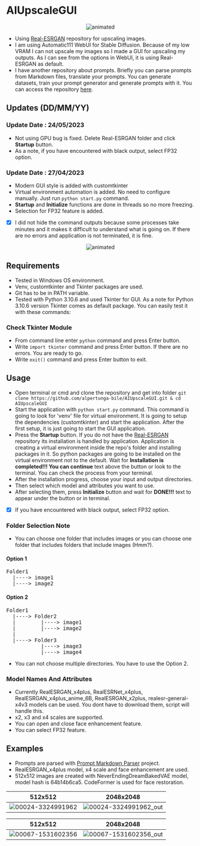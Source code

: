 # AIUpscaleGUI

<p align="center">
  <img src=https://user-images.githubusercontent.com/76731692/234883310-86fceaa3-45b3-4870-83ca-3642b98ccf20.gif alt="animated" />
</p>

- Using [Real-ESRGAN](https://github.com/xinntao/Real-ESRGAN) repository for upscaling images. 
- I am using Automatic111 WebUI for Stable Diffusion. Because of my low VRAM I can not upscale my images so I made a GUI for upscaling my outputs. As I can see from the options in WebUI, it is using Real-ESRGAN as default.
- I have another repository about prompts. Briefly you can parse prompts from Markdown files, translate your prompts. You can generate datasets, train your prompt generator and generate prompts with it. You can access the repository [here](https://github.com/alpertunga-bile/prompt-markdown-parser).

## Updates (DD/MM/YY)
### Update Date : 24/05/2023
- Not using GPU bug is fixed. Delete Real-ESRGAN folder and click **Startup** button.
- As a note, if you have encountered with black output, select FP32 option.
### Update Date : 27/04/2023
- Modern GUI style is added with customtkinter
- Virtual environment automation is added. No need to configure manually. Just run ```python start.py``` command.
- **Startup** and **Initialize** functions are done in threads so no more freezing.
- Selection for FP32 feature is added.
- [x] I did not hide the command outputs because some processes take minutes and it makes it difficult to understand what is going on. If there are no errors and application is not terminated, it is fine.

<p align="center">
  <img src=https://user-images.githubusercontent.com/76731692/234876288-9a368045-10a5-4455-997c-c0f8553ab9a4.gif alt="animated" />
</p>

## Requirements
- Tested in Windows OS environment.
- Venv, customtkinter and Tkinter packages are used.
- Git has to be in PATH variable.
- Tested with Python 3.10.6 and used Tkinter for GUI. As a note for Python 3.10.6 version Tkinter comes as default package. You can easily test it with these commands:

### Check Tkinter Module
- From command line enter ```python``` command and press Enter button.
- Write ```import tkinter``` command and press Enter button. If there are no errors. You are ready to go.
- Write ```exit()``` command and press Enter button to exit.

## Usage
- Open terminal or cmd and clone the repository and get into folder ```git clone https://github.com/alpertunga-bile/AIUpscaleGUI.git & cd AIUpscaleGUI```
- Start the application with ```python start.py``` command. This command is going to look for 'venv' file for virtual environment. It is going to setup the dependencies (customtkinter) and start the application. After the first setup, it is just going to start the GUI application.
- Press the **Startup** button. If you do not have the [Real-ESRGAN](https://github.com/xinntao/Real-ESRGAN) repository its installation is handled by application. Application is creating a virtual environment inside the repo's folder and installing packages in it. So python packages are going to be installed on the virtual environment not to the default. Wait for **Installation is completed!!! You can continue** text above the button or look to the terminal. You can check the process from your terminal.
- After the installation progress, choose your input and output directories.
- Then select which model and attributes you want to use.
- After selecting them, press **Initialize** button and wait for **DONE!!!** text to appear under the button or in terminal.
- [x] If you have encountered with black output, select FP32 option.

### Folder Selection Note
- You can choose one folder that includes images or you can choose one folder that includes folders that include images (Hmm?).

#### Option 1
<pre>
Folder1
  |----> image1
  |----> image2
</pre>

#### Option 2
<pre>
Folder1
  |----> Folder2
  |        |----> image1
  |        |----> image2
  |
  |----> Folder3
           |----> image3
           |----> image4
</pre>

- You can not choose multiple directories. You have to use the Option 2.

### Model Names And Attributes 
- Currently RealESRGAN_x4plus, RealESRNet_x4plus, RealESRGAN_x4plus_anime_6B, RealESRGAN_x2plus, realesr-general-x4v3 models can be used. You dont have to download them, script will handle this.
- x2, x3 and x4 scales are supported.
- You can open and close face enhancement feature.
- You can select FP32 feature.

## Examples
- Prompts are parsed with [Prompt Markdown Parser](https://github.com/alpertunga-bile/prompt-markdown-parser) project.
- RealESRGAN_x4plus model, x4 scale and face enhancement are used.
- 512x512 images are created with NeverEndingDreamBakedVAE model, model hash is 64b14b6ca5. CodeFormer is used for face restoration.

512x512                    |  2048x2048
:-------------------------:|:-------------------------:
![00024-3324991962](https://user-images.githubusercontent.com/76731692/233845862-bc77ede8-421b-4076-a31d-29b5ba4f109d.png) | ![00024-3324991962_out](https://user-images.githubusercontent.com/76731692/233845891-49a4df16-82b1-409e-bcea-2fdeac65044e.png)

512x512                    |  2048x2048
:-------------------------:|:-------------------------:
![00067-1531602356](https://user-images.githubusercontent.com/76731692/233845865-5379d7c0-d6b4-4396-86ff-3b2a82bcbb32.png) | ![00067-1531602356_out](https://user-images.githubusercontent.com/76731692/233845997-6fad9e31-ae50-430f-86cf-b98ddd7a0ad3.png)
